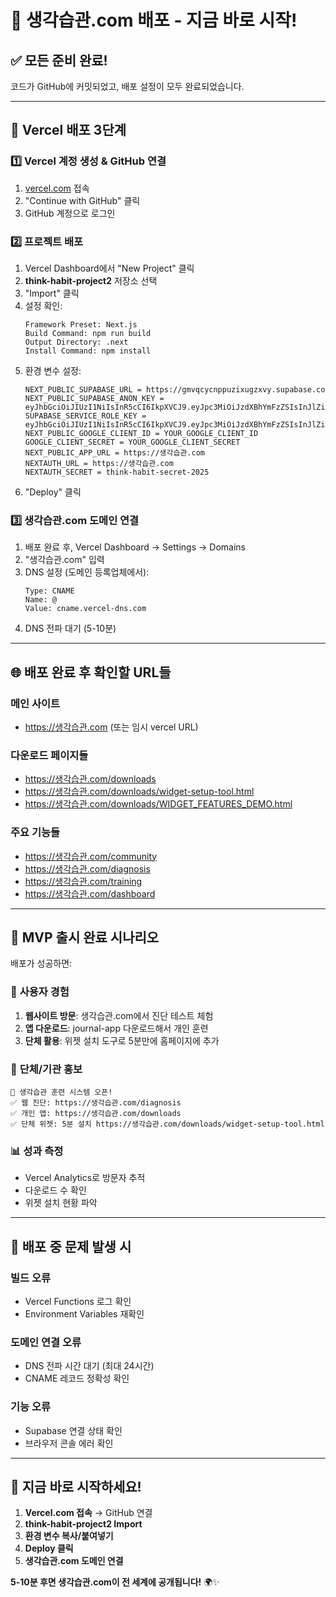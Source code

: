 # 🚀 생각습관.com 배포 - 지금 바로 시작!

## ✅ 모든 준비 완료!

코드가 GitHub에 커밋되었고, 배포 설정이 모두 완료되었습니다.

---

## 🎯 **Vercel 배포 3단계**

### 1️⃣ **Vercel 계정 생성 & GitHub 연결**
1. [vercel.com](https://vercel.com) 접속
2. "Continue with GitHub" 클릭
3. GitHub 계정으로 로그인

### 2️⃣ **프로젝트 배포**
1. Vercel Dashboard에서 "New Project" 클릭
2. **think-habit-project2** 저장소 선택
3. "Import" 클릭
4. 설정 확인:
   ```
   Framework Preset: Next.js
   Build Command: npm run build
   Output Directory: .next
   Install Command: npm install
   ```
5. 환경 변수 설정:
   ```
   NEXT_PUBLIC_SUPABASE_URL = https://gmvqcycnppuzixugzxvy.supabase.co
   NEXT_PUBLIC_SUPABASE_ANON_KEY = eyJhbGciOiJIUzI1NiIsInR5cCI6IkpXVCJ9.eyJpc3MiOiJzdXBhYmFzZSIsInJlZiI6ImdtdnFjeWNucHB1eml4dWd6eHZ5Iiwicm9sZSI6ImFub24iLCJpYXQiOjE3NTIzMTU0NzYsImV4cCI6MjA2Nzg5MTQ3Nn0.5NodA2qksds_fUdlzgx7OZnN8OvzHitzdSvTdBWqoo8
   SUPABASE_SERVICE_ROLE_KEY = eyJhbGciOiJIUzI1NiIsInR5cCI6IkpXVCJ9.eyJpc3MiOiJzdXBhYmFzZSIsInJlZiI6ImdtdnFjeWNucHB1eml4dWd6eHZ5Iiwicm9sZSI6InNlcnZpY2Vfcm9sZSIsImlhdCI6MTc1MjMxNTQ3NiwiZXhwIjoyMDY3ODkxNDc2fQ.Gn6jKaZ0oojtWXlIxsS0ygPgZASOseTb_23S2Yy5Q7o
   NEXT_PUBLIC_GOOGLE_CLIENT_ID = YOUR_GOOGLE_CLIENT_ID
   GOOGLE_CLIENT_SECRET = YOUR_GOOGLE_CLIENT_SECRET
   NEXT_PUBLIC_APP_URL = https://생각습관.com
   NEXTAUTH_URL = https://생각습관.com
   NEXTAUTH_SECRET = think-habit-secret-2025
   ```
6. "Deploy" 클릭

### 3️⃣ **생각습관.com 도메인 연결**
1. 배포 완료 후, Vercel Dashboard → Settings → Domains
2. "생각습관.com" 입력
3. DNS 설정 (도메인 등록업체에서):
   ```
   Type: CNAME
   Name: @
   Value: cname.vercel-dns.com
   ```
4. DNS 전파 대기 (5-10분)

---

## 🌐 **배포 완료 후 확인할 URL들**

### 메인 사이트
- https://생각습관.com (또는 임시 vercel URL)

### 다운로드 페이지들
- https://생각습관.com/downloads
- https://생각습관.com/downloads/widget-setup-tool.html
- https://생각습관.com/downloads/WIDGET_FEATURES_DEMO.html

### 주요 기능들
- https://생각습관.com/community
- https://생각습관.com/diagnosis
- https://생각습관.com/training
- https://생각습관.com/dashboard

---

## 🎉 **MVP 출시 완료 시나리오**

배포가 성공하면:

### 📱 **사용자 경험**
1. **웹사이트 방문**: 생각습관.com에서 진단 테스트 체험
2. **앱 다운로드**: journal-app 다운로드해서 개인 훈련
3. **단체 활용**: 위젯 설치 도구로 5분만에 홈페이지에 추가

### 🏢 **단체/기관 홍보**
```
🎯 생각습관 훈련 시스템 오픈!
✅ 웹 진단: https://생각습관.com/diagnosis
✅ 개인 앱: https://생각습관.com/downloads
✅ 단체 위젯: 5분 설치 https://생각습관.com/downloads/widget-setup-tool.html
```

### 📊 **성과 측정**
- Vercel Analytics로 방문자 추적
- 다운로드 수 확인
- 위젯 설치 현황 파악

---

## 🚨 **배포 중 문제 발생 시**

### 빌드 오류
- Vercel Functions 로그 확인
- Environment Variables 재확인

### 도메인 연결 오류
- DNS 전파 시간 대기 (최대 24시간)
- CNAME 레코드 정확성 확인

### 기능 오류
- Supabase 연결 상태 확인
- 브라우저 콘솔 에러 확인

---

## 🎯 **지금 바로 시작하세요!**

1. **Vercel.com 접속** → GitHub 연결
2. **think-habit-project2 Import**  
3. **환경 변수 복사/붙여넣기**
4. **Deploy 클릭**
5. **생각습관.com 도메인 연결**

**5-10분 후면 생각습관.com이 전 세계에 공개됩니다!** 🌍✨